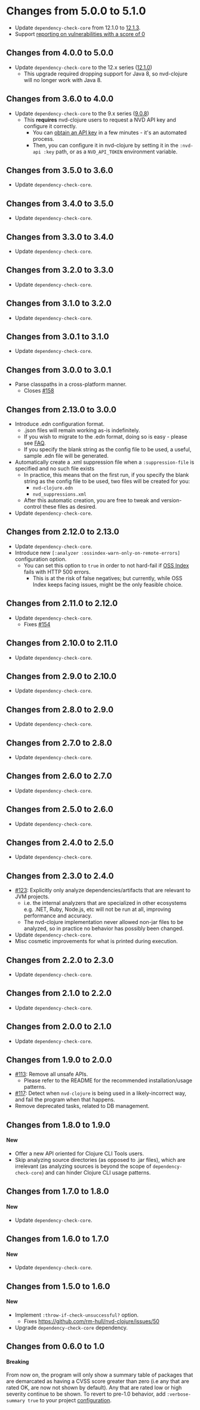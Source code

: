 # Changes from 5.0.0 to 5.1.0

* Update `dependency-check-core` from 12.1.0 to [12.1.3](https://github.com/dependency-check/DependencyCheck/blob/main/CHANGELOG.md#version-1213-2025-06-10).
* Support [reporting on vulnerabilities with a score of 0](https://github.com/rm-hull/nvd-clojure/pull/187)

## Changes from 4.0.0 to 5.0.0 

* Update `dependency-check-core` to the 12.x series ([12.1.0](https://github.com/dependency-check/DependencyCheck/blob/main/CHANGELOG.md#version-1210-2025-02-16))
  * This upgrade required dropping support for Java 8, so nvd-clojure will no longer work with Java 8.

## Changes from 3.6.0 to 4.0.0

* Update `dependency-check-core` to the 9.x series ([9.0.8](https://github.com/dependency-check/DependencyCheck/blob/main/CHANGELOG.md#version-908-2024-01-06))
  * This **requires** nvd-clojure users to request a NVD API key and configure it correctly.
    * You can [obtain an API key](https://nvd.nist.gov/developers/request-an-api-key) in a few minutes - it's an automated process.
    * Then, you can configure it in nvd-clojure by setting it in the `:nvd-api :key` path, or as a `NVD_API_TOKEN` environment variable.

## Changes from 3.5.0 to 3.6.0

* Update `dependency-check-core`.

## Changes from 3.4.0 to 3.5.0

* Update `dependency-check-core`.

## Changes from 3.3.0 to 3.4.0

* Update `dependency-check-core`.

## Changes from 3.2.0 to 3.3.0

* Update `dependency-check-core`.

## Changes from 3.1.0 to 3.2.0

* Update `dependency-check-core`.

## Changes from 3.0.1 to 3.1.0

* Update `dependency-check-core`.

## Changes from 3.0.0 to 3.0.1

* Parse classpaths in a cross-platform manner.
  * Closes [#158](https://github.com/rm-hull/nvd-clojure/issues/158)

## Changes from 2.13.0 to 3.0.0

* Introduce .edn configuration format.
  * .json files will remain working as-is indefinitely.
  * If you wish to migrate to the .edn format, doing so is easy - please see [FAQ](https://github.com/rm-hull/nvd-clojure/blob/v3.2.0/FAQ.md#how-do-i-migrate-from-the-json-config-format-to-edn).
  * If you specify the blank string as the config file to be used, a useful, sample .edn file will be generated.
* Automatically create a .xml suppression file when a `:suppression-file` is specified and no such file exists
  * In practice, this means that on the first run, if you specify the blank string as the config file to be used, two files will be created for you:
    * `nvd-clojure.edn`
    * `nvd_suppressions.xml`
  * After this automatic creation, you are free to tweak and version-control these files as desired.
* Update `dependency-check-core`.

## Changes from 2.12.0 to 2.13.0

* Update `dependency-check-core`.
* Introduce new `[:analyzer :ossindex-warn-only-on-remote-errors]` configuration option.
  * You can set this option to `true` in order to not hard-fail if [OSS Index](https://ossindex.sonatype.org/) fails with HTTP 500 errors.
    * This is at the risk of false negatives; but currently, while OSS Index keeps facing issues, might be the only feasible choice.

## Changes from 2.11.0 to 2.12.0

* Update `dependency-check-core`.
  * Fixes [#154](https://github.com/rm-hull/nvd-clojure/issues/154)

## Changes from 2.10.0 to 2.11.0

* Update `dependency-check-core`.

## Changes from 2.9.0 to 2.10.0

* Update `dependency-check-core`.

## Changes from 2.8.0 to 2.9.0

* Update `dependency-check-core`.

## Changes from 2.7.0 to 2.8.0

* Update `dependency-check-core`.

## Changes from 2.6.0 to 2.7.0

* Update `dependency-check-core`.

## Changes from 2.5.0 to 2.6.0

* Update `dependency-check-core`.

## Changes from 2.4.0 to 2.5.0

* Update `dependency-check-core`.

## Changes from 2.3.0 to 2.4.0

* [#123](https://github.com/rm-hull/nvd-clojure/issues/123): Explicitly only analyze dependencies/artifacts that are relevant to JVM projects.
  * i.e. the internal analyzers that are specialized in other ecosystems e.g. .NET, Ruby, Node.js, etc will not be run at all, improving performance and accuracy.
  * The nvd-clojure implementation never allowed non-jar files to be analyzed, so in practice no behavior has possibly been changed.  
* Update `dependency-check-core`.
* Misc cosmetic improvements for what is printed during execution.

## Changes from 2.2.0 to 2.3.0

* Update `dependency-check-core`.

## Changes from 2.1.0 to 2.2.0

* Update `dependency-check-core`.

## Changes from 2.0.0 to 2.1.0

* Update `dependency-check-core`.

## Changes from 1.9.0 to 2.0.0

* [#113](https://github.com/rm-hull/nvd-clojure/issues/113): Remove all unsafe APIs.
  * Please refer to the README for the recommended installation/usage patterns.
* [#117](https://github.com/rm-hull/nvd-clojure/issues/117): Detect when `nvd-clojure` is being used in a likely-incorrect way, and fail the program when that happens.
* Remove deprecated tasks, related to DB management.

## Changes from 1.8.0 to 1.9.0

#### New

* Offer a new API oriented for Clojure CLI Tools users.
* Skip analyzing source directories (as opposed to .jar files), which are irrelevant (as analyzing sources is beyond the scope of `dependency-check-core`) and can hinder Clojure CLI usage patterns.

## Changes from 1.7.0 to 1.8.0

#### New

* Update `dependency-check-core`.

## Changes from 1.6.0 to 1.7.0

#### New

* Update `dependency-check-core`.

## Changes from 1.5.0 to 1.6.0

#### New

* Implement `:throw-if-check-unsuccessful?` option.
  * Fixes https://github.com/rm-hull/nvd-clojure/issues/50
* Upgrade `dependency-check-core` dependency.

## Changes from 0.6.0 to 1.0

#### Breaking

From now on, the program will only show a summary table of packages that
are demarcated as having a CVSS score greater than zero (i.e any that are
rated OK, are now not shown by default). Any that are rated low or high severity
continue to be shown. To revert to pre-1.0 behavior, add `:verbose-summary true`
to your project [configuration](#configuration-options).
